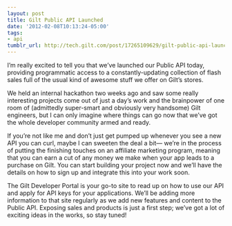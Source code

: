 ```yaml
---
layout: post
title: Gilt Public API Launched
date: '2012-02-08T10:13:24-05:00'
tags:
- api
tumblr_url: http://tech.gilt.com/post/17265109629/gilt-public-api-launched
---
```

I’m really excited to tell you that we’ve launched our Public API today, providing programmatic access to a constantly-updating collection of flash sales full of the usual kind of awesome stuff we offer on Gilt’s stores.

We held an internal hackathon two weeks ago and saw some really interesting projects come out of just a day’s work and the brainpower of one room of (admittedly super-smart and obviously very handsome) Gilt engineers, but I can only imagine where things can go now that we’ve got the whole developer community armed and ready.

If you’re not like me and don’t just get pumped up whenever you see a new API you can curl, maybe I can sweeten the deal a bit— we’re in the process of putting the finishing touches on an affiliate marketing program, meaning that you can earn a cut of any money we make when your app leads to a purchase on Gilt. You can start building your project now and we’ll have the details on how to sign up and integrate this into your work soon.

The Gilt Developer Portal is your go-to site to read up on how to use our API and apply for API keys for your applications. We’ll be adding more information to that site regularly as we add new features and content to the Public API. Exposing sales and products is just a first step; we’ve got a lot of exciting ideas in the works, so stay tuned!
